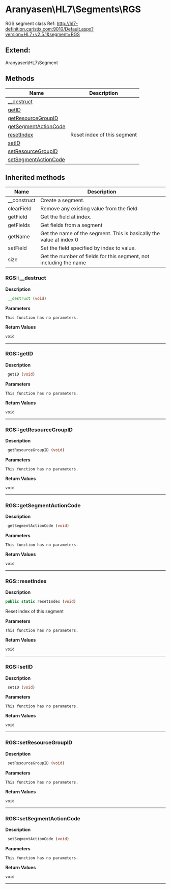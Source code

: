 # Aranyasen\HL7\Segments\RGS  

RGS segment class
Ref: http://hl7-definition.caristix.com:9010/Default.aspx?version=HL7+v2.5.1&segment=RGS



## Extend:

Aranyasen\HL7\Segment

## Methods

| Name | Description |
|------|-------------|
|[__destruct](#rgs__destruct)||
|[getID](#rgsgetid)||
|[getResourceGroupID](#rgsgetresourcegroupid)||
|[getSegmentActionCode](#rgsgetsegmentactioncode)||
|[resetIndex](#rgsresetindex)|Reset index of this segment|
|[setID](#rgssetid)||
|[setResourceGroupID](#rgssetresourcegroupid)||
|[setSegmentActionCode](#rgssetsegmentactioncode)||

## Inherited methods

| Name | Description |
|------|-------------|
|__construct|Create a segment.|
|clearField|Remove any existing value from the field|
|getField|Get the field at index.|
|getFields|Get fields from a segment|
|getName|Get the name of the segment. This is basically the value at index 0|
|setField|Set the field specified by index to value.|
|size|Get the number of fields for this segment, not including the name|



### RGS::__destruct  

**Description**

```php
 __destruct (void)
```

 

 

**Parameters**

`This function has no parameters.`

**Return Values**

`void`


<hr />


### RGS::getID  

**Description**

```php
 getID (void)
```

 

 

**Parameters**

`This function has no parameters.`

**Return Values**

`void`


<hr />


### RGS::getResourceGroupID  

**Description**

```php
 getResourceGroupID (void)
```

 

 

**Parameters**

`This function has no parameters.`

**Return Values**

`void`


<hr />


### RGS::getSegmentActionCode  

**Description**

```php
 getSegmentActionCode (void)
```

 

 

**Parameters**

`This function has no parameters.`

**Return Values**

`void`


<hr />


### RGS::resetIndex  

**Description**

```php
public static resetIndex (void)
```

Reset index of this segment 

 

**Parameters**

`This function has no parameters.`

**Return Values**

`void`


<hr />


### RGS::setID  

**Description**

```php
 setID (void)
```

 

 

**Parameters**

`This function has no parameters.`

**Return Values**

`void`


<hr />


### RGS::setResourceGroupID  

**Description**

```php
 setResourceGroupID (void)
```

 

 

**Parameters**

`This function has no parameters.`

**Return Values**

`void`


<hr />


### RGS::setSegmentActionCode  

**Description**

```php
 setSegmentActionCode (void)
```

 

 

**Parameters**

`This function has no parameters.`

**Return Values**

`void`


<hr />

